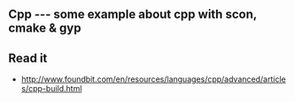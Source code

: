 ## Cpp --- some example about cpp with scon, cmake & gyp


## Read it 
- http://www.foundbit.com/en/resources/languages/cpp/advanced/articles/cpp-build.html
